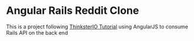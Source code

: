 # Angular Rails Reddit Clone

This is a project following [ThinksterIO Tutorial](https://thinkster.io/angular-rails/) using AngularJS to consume Rails API on the back end